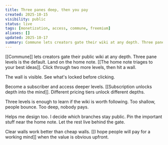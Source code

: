 ```yaml
---
title: Three panes deep, then you pay
created: 2025-10-15
visibility: public
status: live
tags: [monetization, access, commune, freemium]
aliases: []
updated: 2025-10-17
summary: Commune lets creators gate their wiki at any depth. Three panes is the default. Land on home, click twice more, hit a wall.
---
```


[[Commune]] lets creators gate their public wiki at any depth. Three pane levels is the default. Land on the home note. [[The home note triages to your best ideas]]. Click through two more levels, then hit a wall.

The wall is visible. See what's locked before clicking.

Become a subscriber and access deeper levels. [[Subscription unlocks depth into the mind]]. Different pricing tiers unlock different depths.

Three levels is enough to learn if the wiki is worth following. Too shallow, people bounce. Too deep, nobody pays.

Helps me design too. I decide which branches stay public. Pin the important stuff near the home note. Let the rest live behind the gate.

Clear walls work better than cheap walls. [[I hope people will pay for a working mind]] when the value is obvious upfront.
